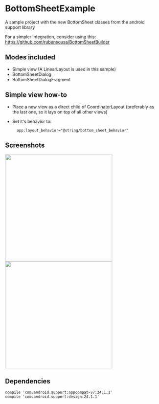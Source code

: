 # BottomSheetExample
A sample project with the new BottomSheet classes from the android support library

For a simpler integration, consider using this: https://github.com/rubensousa/BottomSheetBuilder

## Modes included

- Simple view (A LinearLayout is used in this sample)
- BottomSheetDialog
- BottomSheetDialogFragment

## Simple view how-to

- Place a new view as a direct child of CoordinatorLayout (preferably as the last one, so it lays on top of all other views)
- Set it's behavior to:

        app:layout_behavior="@string/bottom_sheet_behavior"
        
## Screenshots
<img src="screens/screen-view.png" width="350"> <img src="screens/screen-dialog.png" width="350">

## Dependencies

    compile 'com.android.support:appcompat-v7:24.1.1'
    compile 'com.android.support:design:24.1.1'
